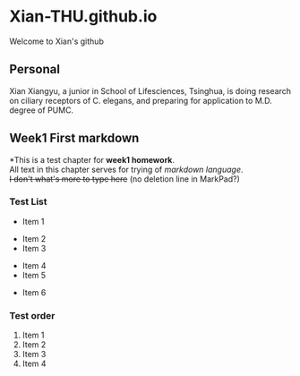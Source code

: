 # Xian-THU.github.io
Welcome to Xian's github

## Personal

Xian Xiangyu, a junior in School of Lifesciences, Tsinghua, is doing research on ciliary receptors of C. elegans, and preparing for application to M.D. degree of PUMC. 

## Week1 First markdown

\*This is a test chapter for __week1 homework__.  
All text in this chapter serves for trying of *markdown language*.  
~~I don't what's more to type here~~ (no deletion line in MarkPad?)  

### Test List

* Item 1

+ Item 2
+ Item 3

- Item 4
- Item 5

* Item 6

### Test order

1. Item 1
2. Item 2
3. Item 3
4. Item 4
